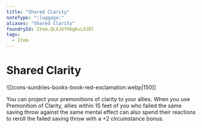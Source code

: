 ```yaml
---
title: "Shared Clarity"
noteType: ":luggage:"
aliases: "Shared Clarity"
foundryId: Item.QLXJUfHbg6uLOJDl
tags:
  - Item
---
```


# Shared Clarity
![[icons-sundries-books-book-red-exclamation.webp|150]]

You can project your premonitions of clarity to your allies. When you use Premonition of Clarity, allies within 15 feet of you who failed the same saving throw against the same mental effect can also spend their reactions to reroll the failed saving throw with a +2 circumstance bonus.


